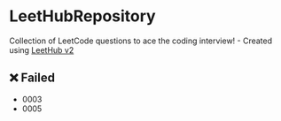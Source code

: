 # LeetHubRepository

Collection of LeetCode questions to ace the coding interview! - Created using [LeetHub v2](https://github.com/arunbhardwaj/LeetHub-2.0)

## ❌ Failed

- 0003
- 0005
